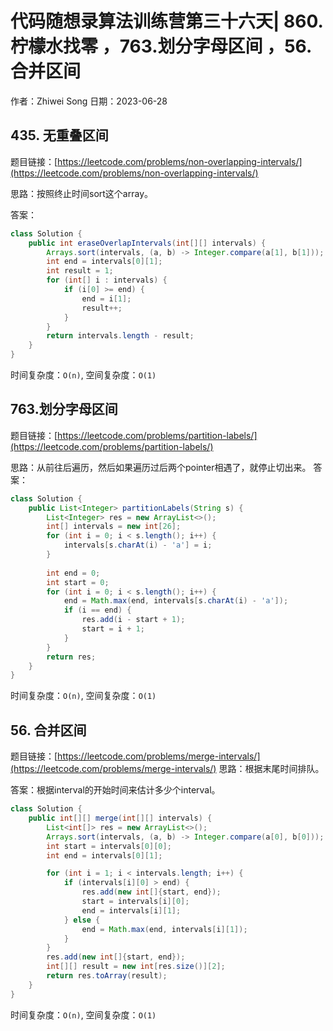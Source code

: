 # 代码随想录算法训练营第三十六天| 860.柠檬水找零 ，763.划分字母区间 ，56. 合并区间
作者：Zhiwei Song 
日期：2023-06-28

## 435. 无重叠区间 
题目链接：[https://leetcode.com/problems/non-overlapping-intervals/](https://leetcode.com/problems/non-overlapping-intervals/)

思路：按照终止时间sort这个array。

答案：

```java
class Solution {
    public int eraseOverlapIntervals(int[][] intervals) {
        Arrays.sort(intervals, (a, b) -> Integer.compare(a[1], b[1]));
        int end = intervals[0][1];
        int result = 1;
        for (int[] i : intervals) {
            if (i[0] >= end) {
                end = i[1];
                result++;
            }
        }
        return intervals.length - result;
    }
}
```

时间复杂度：``O(n)``, 空间复杂度：``O(1)``

## 763.划分字母区间
题目链接：[https://leetcode.com/problems/partition-labels/](https://leetcode.com/problems/partition-labels/)

思路：从前往后遍历，然后如果遍历过后两个pointer相遇了，就停止切出来。
答案：

```java
class Solution {
    public List<Integer> partitionLabels(String s) {
        List<Integer> res = new ArrayList<>();
        int[] intervals = new int[26];
        for (int i = 0; i < s.length(); i++) {
            intervals[s.charAt(i) - 'a'] = i;
        }
        
        int end = 0;
        int start = 0;
        for (int i = 0; i < s.length(); i++) {
            end = Math.max(end, intervals[s.charAt(i) - 'a']);
            if (i == end) {
                res.add(i - start + 1);
                start = i + 1;
            }
        }
        return res;
    }
}
```

时间复杂度：``O(n)``, 空间复杂度：``O(1)``

## 56. 合并区间
题目链接：[https://leetcode.com/problems/merge-intervals/](https://leetcode.com/problems/merge-intervals/)
思路：根据末尾时间排队。

答案：根据interval的开始时间来估计多少个interval。

```java
class Solution {
    public int[][] merge(int[][] intervals) {
        List<int[]> res = new ArrayList<>();
        Arrays.sort(intervals, (a, b) -> Integer.compare(a[0], b[0]));
        int start = intervals[0][0];
        int end = intervals[0][1];

        for (int i = 1; i < intervals.length; i++) {
            if (intervals[i][0] > end) {
                res.add(new int[]{start, end});
                start = intervals[i][0];
                end = intervals[i][1];
            } else {
                end = Math.max(end, intervals[i][1]);
            }
        }
        res.add(new int[]{start, end});
        int[][] result = new int[res.size()][2];
        return res.toArray(result);
    }
}
```

时间复杂度：``O(n)``, 空间复杂度：``O(1)``

